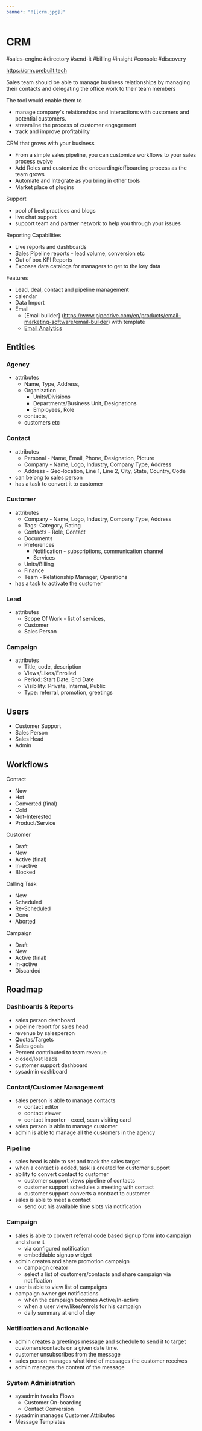```yaml
---
banner: "![[crm.jpg]]"
---
```

# CRM
#sales-engine #directory #send-it #billing #insight #console #discovery 

https://crm.prebuilt.tech

Sales team should be able to  manage business relationships by managing their contacts and  delegating the office work to their team members

The tool would enable them to 
- manage company's relationships and interactions with customers and potential customers. 
- streamline the process of customer engagement 
- track and improve profitability

CRM that grows with your business 
- From a simple sales pipeline, you can  customize workflows to your sales process evolve
- Add Roles and customize the onboarding/offboarding process as the team grows
- Automate and Integrate as you bring in other tools
- Market place of plugins

Support
- pool of best practices and blogs
- live chat support 
- support team and partner network to help you through your issues

Reporting Capabilities
- Live reports and dashboards
- Sales Pipeline reports -  lead volume, conversion etc
- Out of box KPI Reports
- Exposes data catalogs for managers to get to the key data 


Features
 - Lead, deal, contact and pipeline management
 - calendar 
 - Data Import
- Email 
	- [Email builder] (https://www.pipedrive.com/en/products/email-marketing-software/email-builder) with template
	- [Email Analytics](https://www.pipedrive.com/en/products/email-marketing-software/email-analytics)
## Entities

### Agency
- attributes
	- Name, Type, Address,
	- Organization
		- Units/Divisions
		- Departments/Business Unit, Designations
		- Employees, Role
	- contacts, 
	- customers etc

### Contact 
- attributes
	- Personal - Name, Email, Phone, Designation, Picture
	- Company - Name, Logo, Industry, Company Type, Address
	- Address - Geo-location, Line 1, Line 2, City, State, Country, Code
- can belong to sales person
- has a task to convert it to customer

### Customer
- attributes
	- Company - Name, Logo, Industry, Company Type, Address
	- Tags: Category, Rating
	- Contacts - Role,  Contact
	- Documents
	- Preferences
		- Notification - subscriptions, communication channel
		- Services
	- Units/Billing
	- Finance
	- Team - Relationship Manager, Operations
- has a task to activate the customer

### Lead
- attributes
	- Scope Of Work - list of services,
	- Customer
	- Sales Person

### Campaign
- attributes
	- Title, code, description
	- Views/Likes/Enrolled
	- Period: Start Date, End Date
	- Visibility: Private, Internal, Public
	- Type: referral, promotion, greetings

## Users
- Customer Support
- Sales Person
- Sales Head
- Admin

## Workflows

Contact 
- New
- Hot
- Converted (final)
- Cold
- Not-Interested
- Product/Service

Customer 
- Draft
- New
- Active (final)
- In-active
- Blocked 

Calling Task
- New
- Scheduled
- Re-Scheduled
- Done
- Aborted

Campaign
- Draft
- New
- Active (final)
- In-active
- Discarded 

## Roadmap

### Dashboards & Reports
- sales person dashboard
- pipeline report for sales head
- revenue by salesperson
- Quotas/Targets
-  Sales goals
-  Percent contributed to team revenue
-  closed/lost leads
- customer support dashboard
- sysadmin dashboard

### Contact/Customer Management
- sales person is able to manage contacts
	- contact editor
	- contact viewer
	- contact  importer - excel, scan visiting card
- sales person is able to manage customer
- admin is able to manage all the customers in the agency

### Pipeline
- sales head is able to set and track the sales target
- when a contact is added, task is created for customer support
- ability to convert contact to customer
	- customer support views pipeline of contacts
	- customer support schedules a meeting with contact
	- customer support converts a contract to customer
- sales is able to meet a contact
	- send out his available time slots via notification

### Campaign
- sales is able to convert referral code based signup form into campaign and share it 
	- via configured notification
	- embeddable signup widget
- admin creates and share  promotion campaign
	- campaign creator 
	- select a list of customers/contacts and share campaign via notification
- user is able to view list of campaigns
- campaign owner get notifications 
	- when the campaign becomes Active/In-active
	- when a user view/likes/enrols for his campaign
	- daily summary at end of day

### Notification and Actionable
- admin creates a greetings message and schedule to send it to target customers/contacts on a given date time.
- customer unsubscribes from the message
- sales person manages what kind of messages the customer receives
- admin manages the content of the message

### System Administration
-   sysadmin tweaks  Flows
	- Customer On-boarding
	- Contact Conversion
-   sysadmin manages Customer Attributes
-   Message Templates